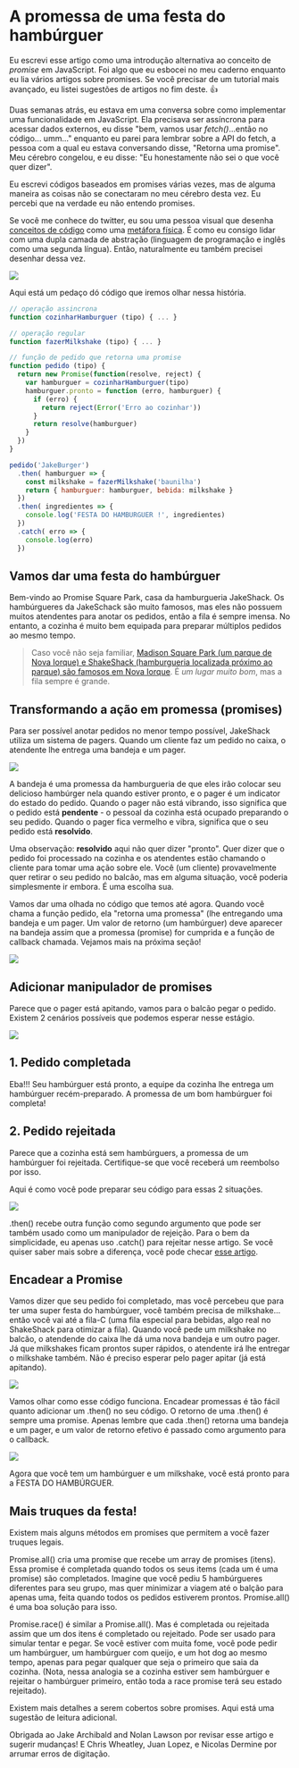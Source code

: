 # A promessa de uma festa do hambúrguer
Eu escrevi esse artigo como uma introdução alternativa ao conceito de *promise* em JavaScript. Foi algo que eu esbocei no meu caderno enquanto eu lia vários artigos sobre promises. Se você precisar de um tutorial mais avançado, eu listei sugestões de artigos no fim deste.
👍

Duas semanas atrás, eu estava em uma conversa sobre como implementar uma funcionalidade em JavaScript. Ela precisava ser assíncrona para acessar dados externos, eu disse "bem, vamos usar *fetch()*...então no código... umm..." enquanto eu parei para lembrar sobre a API do fetch, a pessoa com a qual eu estava conversando disse, "Retorna uma promise". Meu cérebro congelou, e eu disse: "Eu honestamente não sei o que você quer dizer".

Eu escrevi códigos baseados em promises várias vezes, mas de alguma maneira as coisas não se conectaram no meu cérebro desta vez. Eu percebi que na verdade eu não entendo promises.

Se você me conhece do twitter, eu sou uma pessoa visual que desenha [conceitos de código](http://https://twitter.com/kosamari/status/806941856777011200) como uma [metáfora física](http://https://twitter.com/kosamari/status/807303762188574720). É como eu consigo lidar com uma dupla camada de abstração (linguagem de programação e inglês como uma segunda língua). Então, naturalmente eu também precisei desenhar dessa vez.

![](imagens/1.png)

Aqui está um pedaço dó código que iremos olhar nessa história.

```js
// operação assincrona
function cozinharHamburguer (tipo) { ... }

// operação regular
function fazerMilkshake (tipo) { ... }

// função de pedido que retorna uma promise
function pedido (tipo) {
  return new Promise(function(resolve, reject) {
    var hamburguer = cozinharHamburguer(tipo)
    hamburguer.pronto = function (erro, hamburguer) {
      if (erro) {
        return reject(Error('Erro ao cozinhar'))
      }
      return resolve(hamburguer)
    }
  })
}

pedido('JakeBurger')
  .then( hamburguer => {
    const milkshake = fazerMilkshake('baunilha')
    return { hamburguer: hamburguer, bebida: milkshake }
  })
  .then( ingredientes => {
    console.log('FESTA DO HAMBURGUER !', ingredientes)
  })
  .catch( erro => {
    console.log(erro)
  })

```

## Vamos dar uma festa do hambúrguer

Bem-vindo ao Promise Square Park, casa da hamburgueria JakeShack. Os hambúrgueres da JakeSchack são muito famosos, mas eles não possuem muitos atendentes para anotar os pedidos, então a fila é sempre imensa. No entanto, a cozinha é muito bem equipada para preparar múltiplos pedidos ao mesmo tempo.

> Caso você não seja familiar, [Madison Square Park (um parque de Nova Iorque) e ShakeShack (hamburgueria localizada próximo ao parque) são famosos em Nova Iorque](https://kosamari.com/notes/the-promise-of-a-burger-party). É *um lugar muito bom*, mas a fila sempre é grande.

## Transformando a ação em promessa (promises)

Para ser possível anotar pedidos no menor tempo possível, JakeShack utiliza um sistema de pagers. Quando um cliente faz um pedido no caixa, o atendente lhe entrega uma bandeja e um pager.

![](imagens/2.png)

A bandeja é uma promessa da hamburgueria de que eles irão colocar seu delicioso hambúrger nela quando estiver pronto, e o pager é um indicator do estado do pedido. Quando o pager não está vibrando, isso significa que o pedido está **pendente** - o pessoal da cozinha está ocupado preparando o seu pedido. Quando o pager fica vermelho e vibra, significa que o seu pedido está **resolvido**.

Uma observação: **resolvido** aqui não quer dizer "pronto". Quer dizer que o pedido foi processado na cozinha e os atendentes estão chamando o cliente para tomar uma ação sobre ele. Você (um cliente) provavelmente quer retirar o seu pedido no balcão, mas em alguma situação, você poderia simplesmente ir embora. É uma escolha sua.

Vamos dar uma olhada no código que temos até agora. Quando você chama a função pedido, ela "retorna uma promessa" (lhe entregando uma bandeja e um pager. Um valor de retorno (um hambúrguer) deve aparecer na bandeja assim que a promessa (promise) for cumprida e a função de callback chamada. Vejamos mais na próxima seção!

![](imagens/3.png)

## Adicionar manipulador de promises

Parece que o pager está apitando, vamos para o balcão pegar o pedido. Existem 2 cenários possíveis que podemos esperar nesse estágio.

![](imagens/4.png)

## 1. Pedido completada

Eba!!! Seu hambúrguer está pronto, a equipe da cozinha lhe entrega um hambúrguer recém-preparado. A promessa de um bom hambúrguer foi completa!

## 2. Pedido rejeitada

Parece que a cozinha está sem hambúrguers, a promessa de um hambúrguer foi rejeitada. Certifique-se que você receberá um reembolso por isso.

Aqui é como você pode preparar seu código para essas 2 situações.

![](imagens/5.png)

.then() recebe outra função como segundo argumento que pode ser também usado como um manipulador de rejeição. Para o bem da simplicidade, eu apenas uso .catch() para rejeitar nesse artigo. Se você quiser saber mais sobre a diferença, você pode checar [esse artigo](https://developers.google.com/web/fundamentals/getting-started/primers/promises#error_handling).

## Encadear a Promise

Vamos dizer que seu pedido foi completado, mas você percebeu que para ter uma super festa do hambúrguer, você também precisa de milkshake... então você vai até a fila-C (uma fila especial para bebidas, algo real no ShakeShack para otimizar a fila). Quando você pede um milkshake no balcão, o atendende do caixa lhe dá uma nova bandeja e um outro pager. Já que milkshakes ficam prontos super rápidos, o atendente irá lhe entregar o milkshake também. Não é preciso esperar pelo pager apitar (já está apitando).

![](imagens/6.png)

Vamos olhar como esse código funciona. Encadear promessas é tão fácil quanto adicionar um .then() no seu código. O retorno de uma .then() é sempre uma promise. Apenas lembre que cada .then() retorna uma bandeja e um pager, e um valor de retorno efetivo é passado como argumento para o callback.

![](imagens/7.png)

Agora que você tem um hambúrguer e um milkshake, você está pronto para a FESTA DO HAMBÚRGUER.

## Mais truques da festa!

Existem mais alguns métodos em promises que permitem a você fazer truques legais.

Promise.all() cria uma promise que recebe um array de promises (itens).
Essa promise é completada quando todos os seus items (cada um é uma promise) são completados. Imagine que você pediu 5 hambúrgueres diferentes para seu grupo, mas quer minimizar a viagem até o balção para apenas uma, feita quando todos os pedidos estiverem prontos. Promise.all() é uma boa solução para isso.

Promise.race() é similar a Promise.all(). Mas é completada ou rejeitada assim que um dos itens é completado ou rejeitado. Pode ser usado para simular tentar e pegar. Se você estiver com muita fome, você pode pedir um hambúrguer, um hambúrguer com queijo, e um hot dog ao mesmo tempo, apenas para pegar qualquer que seja o primeiro que saia da cozinha. (Nota, nessa analogia se a cozinha estiver sem hambúrguer e rejeitar o hambúrguer primeiro, então toda a race promise terá seu estado rejeitado).

Existem mais detalhes a serem cobertos sobre promises. Aqui está uma sugestão de leitura adicional.

Obrigada ao Jake Archibald and Nolan Lawson por revisar esse artigo e sugerir mudanças! E Chris Wheatley, Juan Lopez, e Nicolas Dermine por arrumar erros de digitação.

